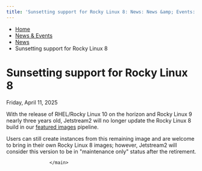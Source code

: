 ```yaml
---
title: 'Sunsetting support for Rocky Linux 8: News: News &amp; Events: Jetstream2: Indiana University'
---
```


<main><div class="content-top"><div class="section breadcrumbs"><div class="row"><div class="layout"><ul><li><a href="../../index.html">Home</a></li><li><a href="../index.html">News &amp; Events</a></li><li><a href="index.html">News</a></li><li class="current">Sunsetting support for Rocky Linux 8</li></ul></div></div></div></div><div id="main-content"><div class="collapsed bg-none section" id="content"><div class="row"><div class="layout"><div class="detail-meta"><h1 class="no-margin h2" itemprop="headline">Sunsetting support for Rocky Linux 8</h1><p class="meta" content="2025-04-11" itemprop="datePublished">Friday, April 11, 2025</p></div><!-- /.detail-meta --><div class="text"><p>With the release of RHEL/Rocky Linux 10 on the horizon and Rocky Linux 9 nearly three years old, Jetstream2 will no longer update the Rocky Linux 8 build in our<span>&#160;</span><a class="external" href="https://docs.jetstream-cloud.org/general/featured/?h=image">featured images</a><span>&#160;</span>pipeline.</p><p>Users can still create instances from this remaining image and are welcome to bring in their own Rocky Linux 8 images; however, Jetstream2 will consider this version to be in "maintenance only" status after the retirement.</p></div></div><!-- /.layout --></div></div></div>
                                
          
    
                    
        
    
            
                    </main>
